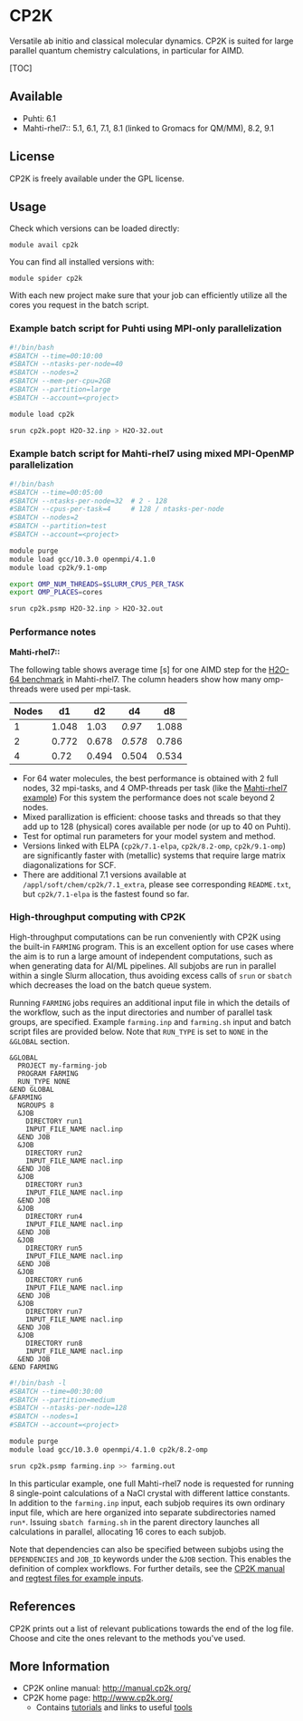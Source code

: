# CP2K

Versatile ab initio and classical molecular dynamics. CP2K is suited for large parallel quantum chemistry calculations, in
particular for AIMD.

[TOC]

## Available

* Puhti: 6.1
* Mahti-rhel7:: 5.1, 6.1, 7.1, 8.1 (linked to Gromacs for QM/MM), 8.2, 9.1

## License

CP2K is freely available under the GPL license.

## Usage

Check which versions can be loaded directly:

    module avail cp2k

You can find all installed versions with:

    module spider cp2k

With each new project make sure that your job can efficiently
utilize all the cores you request in the batch script.

### Example batch script for Puhti using MPI-only parallelization

```bash
#!/bin/bash
#SBATCH --time=00:10:00
#SBATCH --ntasks-per-node=40
#SBATCH --nodes=2
#SBATCH --mem-per-cpu=2GB
#SBATCH --partition=large
#SBATCH --account=<project>

module load cp2k

srun cp2k.popt H2O-32.inp > H2O-32.out
```

### Example batch script for Mahti-rhel7 using mixed MPI-OpenMP parallelization

```bash
#!/bin/bash
#SBATCH --time=00:05:00
#SBATCH --ntasks-per-node=32  # 2 - 128
#SBATCH --cpus-per-task=4     # 128 / ntasks-per-node
#SBATCH --nodes=2
#SBATCH --partition=test
#SBATCH --account=<project>

module purge
module load gcc/10.3.0 openmpi/4.1.0
module load cp2k/9.1-omp

export OMP_NUM_THREADS=$SLURM_CPUS_PER_TASK
export OMP_PLACES=cores

srun cp2k.psmp H2O-32.inp > H2O-32.out
```

### Performance notes

**Mahti-rhel7::**

The following table shows average time [s] for one AIMD step for the [H2O-64 benchmark](https://github.com/cp2k/cp2k/blob/master/benchmarks/QS/H2O-64.inp)
in Mahti-rhel7. The column headers show how many omp-threads were used per mpi-task.

Nodes|d1|d2|d4|d8
-|--|--|--|--
1|1.048|1.03|*0.97*|1.088
2|0.772|0.678|*0.578*|0.786
4|0.72|0.494|0.504|0.534

* For 64 water molecules, the best performance is obtained with 2 full nodes, 32 mpi-tasks,
  and 4 OMP-threads per task (like the [Mahti-rhel7 example](#example-batch-script-for-mahti-using-mixed-mpi-openmp-parallelization))
  For this system the performance does not scale beyond 2 nodes.
* Mixed parallization is efficient: choose tasks and threads so that they add up to 128
  (physical) cores available per node (or up to 40 on Puhti).
* Test for optimal run parameters for your model system and method.
* Versions linked with ELPA (`cp2k/7.1-elpa`, `cp2k/8.2-omp`, `cp2k/9.1-omp`) are
  significantly faster with (metallic) systems that require large matrix diagonalizations
  for SCF.
* There are additional 7.1 versions available at `/appl/soft/chem/cp2k/7.1_extra`, please
  see corresponding `README.txt`, but `cp2k/7.1-elpa` is the fastest found so far.

### High-throughput computing with CP2K

High-throughput computations can be run conveniently with CP2K using the built-in `FARMING` program. This is an excellent option for use cases where the aim is to run a large amount of independent computations, such as when generating data for AI/ML pipelines. All subjobs are run in parallel within a single Slurm allocation, thus avoiding excess calls of `srun` or `sbatch` which decreases the load on the batch queue system.

Running `FARMING` jobs requires an additional input file in which the details of the workflow, such as the input directories and number of parallel task groups, are specified. Example `farming.inp` and `farming.sh` input and batch script files are provided below. Note that `RUN_TYPE` is set to `NONE` in the `&GLOBAL` section.

```
&GLOBAL
  PROJECT my-farming-job
  PROGRAM FARMING
  RUN_TYPE NONE
&END GLOBAL
&FARMING
  NGROUPS 8
  &JOB
    DIRECTORY run1
    INPUT_FILE_NAME nacl.inp
  &END JOB
  &JOB
    DIRECTORY run2
    INPUT_FILE_NAME nacl.inp
  &END JOB
  &JOB
    DIRECTORY run3
    INPUT_FILE_NAME nacl.inp
  &END JOB
  &JOB
    DIRECTORY run4
    INPUT_FILE_NAME nacl.inp
  &END JOB
  &JOB
    DIRECTORY run5
    INPUT_FILE_NAME nacl.inp
  &END JOB
  &JOB
    DIRECTORY run6
    INPUT_FILE_NAME nacl.inp
  &END JOB
  &JOB
    DIRECTORY run7
    INPUT_FILE_NAME nacl.inp
  &END JOB
  &JOB
    DIRECTORY run8
    INPUT_FILE_NAME nacl.inp
  &END JOB
&END FARMING
```

```bash
#!/bin/bash -l
#SBATCH --time=00:30:00
#SBATCH --partition=medium
#SBATCH --ntasks-per-node=128
#SBATCH --nodes=1
#SBATCH --account=<project>

module purge
module load gcc/10.3.0 openmpi/4.1.0 cp2k/8.2-omp

srun cp2k.psmp farming.inp >> farming.out
```

In this particular example, one full Mahti-rhel7 node is requested for running 8 single-point calculations of a NaCl crystal with different lattice constants. In addition to the `farming.inp` input, each subjob requires its own ordinary input file, which are here organized into separate subdirectories named `run*`. Issuing `sbatch farming.sh` in the parent directory launches all calculations in parallel, allocating 16 cores to each subjob.

Note that dependencies can also be specified between subjobs using the `DEPENDENCIES` and `JOB_ID` keywords under the `&JOB` section. This enables the definition of complex workflows. For further details, see the [CP2K manual](https://manual.cp2k.org/trunk/CP2K_INPUT/FARMING.html) and [regtest files for example inputs](https://github.com/cp2k/cp2k/tree/master/tests/FARMING).

## References

CP2K prints out a list of relevant publications towards the end of the
log file. Choose and cite the ones relevant to the methods you've used.

## More Information

* CP2K online manual: <http://manual.cp2k.org/>
* CP2K home page: <http://www.cp2k.org/>
    * Contains [tutorials](https://www.cp2k.org/howto) and links to useful [tools](https://www.cp2k.org/tools)
